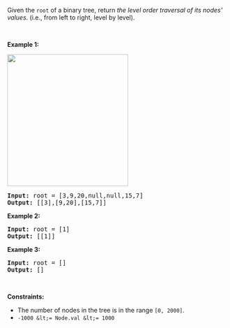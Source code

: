 Given the `` root `` of a binary tree, return _the level order traversal of its nodes' values_. (i.e., from left to right, level by level).

&nbsp;

__Example 1:__

<img alt="" src="https://assets.leetcode.com/uploads/2021/02/19/tree1.jpg" style="width: 277px; height: 302px;"/>

<pre>
<strong>Input:</strong> root = [3,9,20,null,null,15,7]
<strong>Output:</strong> [[3],[9,20],[15,7]]
</pre>

__Example 2:__

<pre>
<strong>Input:</strong> root = [1]
<strong>Output:</strong> [[1]]
</pre>

__Example 3:__

<pre>
<strong>Input:</strong> root = []
<strong>Output:</strong> []
</pre>

&nbsp;

__Constraints:__

*   The number of nodes in the tree is in the range `` [0, 2000] ``.
*   `` -1000 &lt;= Node.val &lt;= 1000 ``